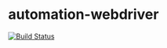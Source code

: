 # automation-webdriver

[![Build Status](https://travis-ci.org/alokaroramca/automation-webdriver.svg?branch=master)](https://travis-ci.org/alokaroramca/automation-webdriver)
